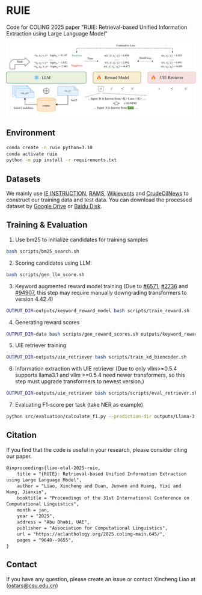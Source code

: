# RUIE
Code for COLING 2025 paper "RUIE: Retrieval-based Unified Information Extraction using Large Language Model"

![figures-method camera-ready](ruie.png)

## Environment

```bash
conda create -n ruie python=3.10
conda activate ruie
python -m pip install -r requirements.txt
```

## Datasets

We mainly use [IE INSTRUCTION](https://github.com/BeyonderXX/InstructUIE), [RAMS](https://nlp.jhu.edu/rams/), [Wikievents](https://github.com/raspberryice/gen-arg) and [CrudeOilNews](https://github.com/meisin/CrudeOilNews-Corpus) to construct our training data and test data. You can download the processed dataset by [Google Drive](https://drive.google.com/file/d/1MTfEp8ZT14gSatbFSiPR6RE_PdZ7rz2i/view) or [Baidu Disk](https://pan.baidu.com/s/1dy5SMbNirI3tjF3Jh6lpgw?pwd=d5ci).

## Training & Evaluation

1. Use bm25 to initialize candidates for training samples

```bash
bash scripts/bm25_search.sh
```

2. Scoring candidates using LLM:

```bash
bash scripts/gen_llm_score.sh
```

3. Keyword augmented reward model training (Due to [#6571](https://github.com/deepspeedai/DeepSpeed/issues/6571), [#2736](https://github.com/deepspeedai/DeepSpeed/issues/2736) and [#94907](https://github.com/pytorch/pytorch/issues/94907), this step may require manually downgrading transformers to version 4.42.4)

```bash
OUTPUT_DIR=outputs/keyword_reward_model bash scripts/train_reward.sh
```

4. Generating reward scores

```bash
OUTPUT_DIR=data bash scripts/gen_reward_scores.sh outputs/keyword_reward_model
```

5. UIE retriever training

```bash
OUTPUT_DIR=outputs/uie_retriever bash scripts/train_kd_biencoder.sh
```

6. Information extraction with UIE retriever (Due to only vllm>=0.5.4 supports llama3.1 and vllm >=0.5.4 need newer transformers, so this step must upgrade transformers to newest version.)

```bash
OUTPUT_DIR=outputs/uie_retriever bash scripts/scripts/eval_retriever.sh outputs/uie_retriever
```

7. Evaluating F1-score per task (take NER as example)

```bash
python src/evaluation/calculate_f1.py --prediction-dir outputs/Llama-3.1-8B-Instruct/k8/NER --task NER
```

## Citation

If you find that the code is useful in your research, please consider citing our paper.

```
@inproceedings{liao-etal-2025-ruie,
    title = "{RUIE}: Retrieval-based Unified Information Extraction using Large Language Model",
    author = "Liao, Xincheng and Duan, Junwen and Huang, Yixi and Wang, Jianxin",
    booktitle = "Proceedings of the 31st International Conference on Computational Linguistics",
    month = jan,
    year = "2025",
    address = "Abu Dhabi, UAE",
    publisher = "Association for Computational Linguistics",
    url = "https://aclanthology.org/2025.coling-main.645/",
    pages = "9640--9655",
}
```

## Contact

If you have any question, please create an issue or contact Xincheng Liao at ([ostars@csu.edu.cn](mailto:ostars@csu.edu.cn))